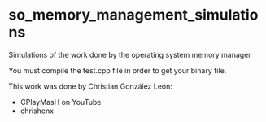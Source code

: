 # so_memory_management_simulations
Simulations of the work done by the operating system memory manager

You must compile the test.cpp file in order to get your binary file.


This work was done by Christian González León:
   - CPlayMasH on YouTube
   - chrishenx
